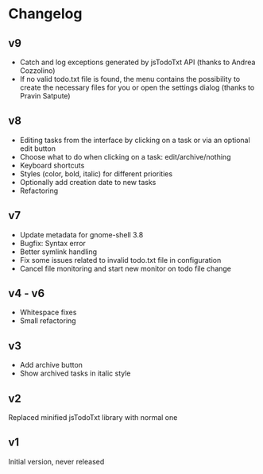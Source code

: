 # Changelog

## v9
* Catch and log exceptions generated by jsTodoTxt API (thanks to Andrea Cozzolino)
* If no valid todo.txt file is found, the menu contains the possibility to create the necessary files for you or open the settings dialog (thanks to Pravin Satpute)

## v8
* Editing tasks from the interface by clicking on a task or via an optional edit button
* Choose what to do when clicking on a task: edit/archive/nothing
* Keyboard shortcuts
* Styles (color, bold, italic) for different priorities
* Optionally add creation date to new tasks
* Refactoring

## v7
* Update metadata for gnome-shell 3.8
* Bugfix: Syntax error
* Better symlink handling
* Fix some issues related to invalid todo.txt file in configuration
* Cancel file monitoring and start new monitor on todo file change

## v4 - v6
* Whitespace fixes
* Small refactoring

## v3
* Add archive button
* Show archived tasks in italic style

## v2
Replaced minified jsTodoTxt library with normal one

## v1
Initial version, never released

